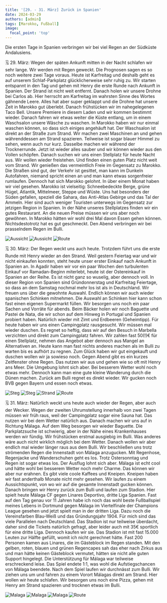 ```yaml
---
title: '[29. - 31. März] Zurück in Spanien'
date: 2024-03-29
authors: [admin]
tags: [Marokko, Fußball]
image:
  focal_point: 'top'
---
```

Die ersten Tage in Spanien verbringen wir bei viel Regen an der Südküste Andalusiens.

<!--more-->

🗓️ 29. März: Wegen der späten Ankunft mitten in der Nacht schlafen wir sehr lange. Wir werden mit Regen geweckt. Die Prognosen sagen es so noch weitere zwei Tage voraus. Heute ist Karfreitag und deshalb geht es auf unserem Schlaf-Parkplatz glücklicherweise sehr ruhig zu. Wir starten entspannt in den Tag und gehen mit Henry die erste Runde nach Ankunft in Spanien. Der Strand ist nicht weit entfernt. Danach holen wir unsere Drohne bei Carlos ab. Hier herrscht am Karfreitag im wahrsten Sinne des Wortes gähnende Leere. Alles hat aber super geklappt und die Drohne hat unsere Zeit in Marokko gut überlebt. Danach frühstücken wir im nahegelegenen Taco Bell. Unsere Premiere in diesem Laden und wir kommen bestimmt wieder. Danach fahren wir etwas weiter die Küste entlang, um in einem Waschsalon unsere Wäsche zu waschen. In Marokko haben wir nur einmal waschen können, so dass sich einiges angehäuft hat. Der Waschsalon ist direkt an der Straße zum Strand. Wir machen zwei Maschinen an und gehen währenddessen am Strand spazieren. Teilweise ist sogar blauer Himmel zu sehen, wenn auch nur kurz. Dasselbe machen wir während der Trocknerrunde. Jetzt ist wieder alles sauber und wir können wieder aus den Vollen schöpfen. Danach suchen wir uns einen Stellplatz für heute Nacht aus. Wir wollen wieder freistehen. Und finden einen guten Platz nicht weit vom Strand. Wir genießen das vermeintlich Freie im Gegensatz zu Marokko. Die Straßen sind gut, der Verkehr ist gesittet, man kann im Dunkeln Autofahren, niemand spricht einen an und man kann etwas sorgenfreier rumlaufen. Dennoch hat sich Marokko gelohnt. In über einem Monat haben wir viel gesehen. Marokko ist vielseitig: Schneebedeckte Berge, grüne Hügel, Atlantik, Mittelmeer, Steppe und Wüste. Uns hat besonders der Süden gefallen, speziell die Sahara, das Anti-Atlas Gebirge und das Tal der Ammeln. Hier sind auch weniger Touristen unterwegs im Gegensatz zur jetzigen Region in Spanien. In der Nähe unseres Stellplatzes finden wir ein gutes Restaurant. An die neuen Preise müssen wir uns aber noch gewöhnen. In Marokko hätten wir wohl drei Mal davon Essen gehen können. Nichtsdestotrotz hat es gut geschmeckt. Den Abend verbringen wir bei prasselndem Regen im Bulli.

<img src="Baum.jpg" alt="Aussicht" caption="">

<img src="Meer.jpg" alt="Aussicht" caption=" ">

<img src="Route_29.03.24.jpg" alt="Route" caption=" ">

🗓️ 30. März: Der Regen weckt uns auch heute. Trotzdem führt uns die erste Runde mit Henry wieder an den Strand. Weil gestern Feiertag war und wir nicht einkaufen konnten, steht heute unser erster Einkauf nach Ankunft in Spanien an. In Agadir haben wir vor ein paar Wochen den turbulenten Einkauf vor Ramadan-Beginn miterlebt, heute ist der Ostereinkauf in Spanien an der Reihe. Es ist nicht ganz so wuselig, aber dennoch voll. In dieser Region von Spanien sind Gründonnerstag und Karfreitag Feiertage, so dass an dem Samstag nochmal mehr los ist als in Deutschland. Wir freuen uns über die gewohnte Auswahl. Endlich können wir auch wieder spanischen Schinken mitnehmen. Die Auswahl an Schinken hier kann schon fast einen eigenen Supermarkt füllen. Wir besorgen uns noch ein paar Sachen und Vorräte für abends. Beim Bäcker holen wir noch Baguette und Pastei de Nata, die wir schon auf dem Hinweg in Portugal und Spanien probiert haben. Natürlich wieder mit Zimt und Erdbeeren (Geheimtipp). Für heute haben wir uns einen Campingplatz rausgesucht. Wir müssen mal wieder duschen. Es regnet so heftig, dass wir auf den Besuch in Marbella verzichten und direkt zum Campingplatz fahren. Wir zahlen fast 50(!)€ für einen Stellplatz, nehmen das Angebot aber dennoch aus Mangel an Alternativen an. Heute kann man fast nichts anderes machen als im Bulli zu warten bis es aufhört zu regnen. Zum Glück haben wir gut eingekauft und duschen wollen wir ja sowieso noch. Gegen Abend gibt es ein kurzes Zeitfenster ohne Regen. Das nutzen wir aus und gehen wie so oft mit Henry ans Meer. Die Umgebung lohnt sich aber. Bei besserem Wetter wohl noch etwas mehr. Dennoch kann man eine gute kleine Wanderung durch die Dünen machen. Zurück am Bulli regnet es direkt wieder. Wir gucken noch BVB gegen Bayern und essen noch etwas.

<img src="Steg.jpg" alt="Steg" caption="">

<img src="Tobi.jpg" alt="Steg" caption="">

<img src="Strand.jpg" alt="Strand" caption="">

<img src="Route_30.03.24.jpg" alt="Route" caption=" ">

🗓️ 31. März: Natürlich weckt uns heute auch wieder der Regen, aber auch der Wecker. Wegen der zweiten Uhrumstellung innerhalb von zwei Tagen müssen wir früh raus, weil der Campingplatz sogar eine Sauna hat. Das nutzen wir bei dem Wetter natürlich aus. Danach machen wir uns auf in Richtung Málaga. Auf dem Weg besorgen wir wieder Baguette. Die Parkplatzsuche ist schwierig, aber in der Nähe eines Krankenhauses werden wir fündig. Wir frühstücken erstmal ausgiebig im Bulli. Was anderes wäre auch nicht wirklich möglich bei dem Wetter. Danach wollen wir aber endlich mal wieder länger raus aus dem Bulli. Wir beschließen uns trotz strömenden Regen die Innenstadt von Málaga anzugucken. Mit Regenhose, Regenjacke und Wanderschuhen geht es los. Trotz Ostersonntag und Regen ist sogar etwas los. Der Ausflug lohnt sich aber. Málaga ist echt cool und hätte wohl bei besserem Wetter noch mehr Charme. Das können wir aber nur erahnen. Es gibt viele coole Kaffees und Kneipen. Kneipen haben wir fast anderthalb Monate nicht mehr gesehen. Wir laufen zu einem Aussichtspunkt, von wo wir auf die gesamte Innenstadt gucken können. Danach bringen wir Henry zurück zum Bulli und laufen zum Stadion. Hier spielt heute Málaga CF gegen Linares Deportivo, dritte Liga Spanien. Fast auf den Tag genau vor 11 Jahren habe ich noch das wohl beste Fußballspiel meines Lebens in Dortmund gegen Málaga im Viertelfinale der Champions League gesehen und jetzt spielt man in der dritten Liga. Dazu noch die Vereinsfarben Blau-Weiß und das Gründungsjahr 1904. Für mich sind das viele Parallelen nach Deutschland. Das Stadion ist nur teilweise überdacht, daher sind die Tickets natürlich gefragt, aber leider auch mit 35€ sportlich für eine dritte Liga. Dennoch kaufen wir sie. Das Stadion ist mit fast 15.000 Leuten zur Hälfte gefüllt, womit ich nicht gerechnet hätte. Fast 200 Personen kamen aus Linares, die im Gästeblock im Regen standen. Mit den gelben, roten, blauen und grünen Regencapes sah das eher nach Zirkus aus und man hätte keinen Gästeblock vermutet, hätten sie nicht alle guten Support hingelegt. Die Unterstützung für Málaga war teilweise erschreckend leise. Das Spiel endete 1:1, was wohl die Aufstiegschancen von Málaga beendete. Nach dem Spiel laufen wir durchnässt zum Bulli. Wir ziehen uns um und fahren zu einem Vorort Málagas direkt am Strand. Hier wollen wir heute schlafen. Wir besorgen uns noch eine Pizza, gehen mit Henry am Strand spazieren und trocknen etwas im Bulli.

<img src="GasseBunt.jpg" alt="Malaga" caption="">

<img src="GasseTobi.jpg" alt="Malaga" caption="">

<img src="Gasse.jpg" alt="Malaga" caption="">

<img src="Route_31.03.24.jpg" alt="Route" caption=" ">